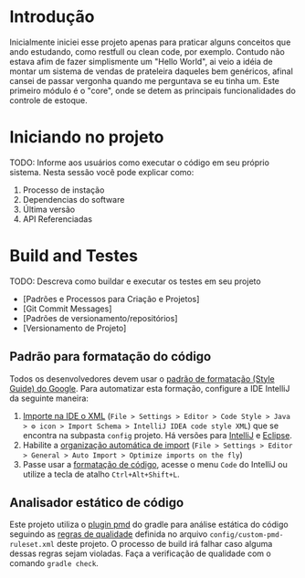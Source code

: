 # Introdução
Inicialmente iniciei esse projeto apenas para praticar alguns conceitos que ando estudando, como restfull ou clean code, por exemplo.
Contudo não estava afim de fazer simplismente um "Hello World", ai veio a idéia de montar um sistema de vendas de prateleira
daqueles bem genéricos, afinal cansei de passar vergonha quando me perguntava se eu tinha um. 
Este primeiro módulo é o "core", onde se detem as principais funcionalidades do controle de estoque.


# Iniciando no projeto
TODO: Informe aos usuários como executar o código em seu próprio sistema. Nesta sessão você pode explicar como:
1. Processo de instação
2. Dependencias do software
3. Última versão
4. API Referenciadas

# Build and Testes
TODO: Descreva como buildar e executar os testes em seu projeto

- [Padrões e Processos para Criação e Projetos]
- [Git Commit Messages]
- [Padrões de versionamento/repositórios]
- [Versionamento de Projeto]

## Padrão para formatação do código

Todos os desenvolvedores devem usar o [padrão de formatação (Style Guide) do Google](https://google.github.io/styleguide/javaguide.html).
Para automatizar esta formação, configure a IDE IntelliJ da seguinte maneira:

1. [Importe na IDE o XML](https://www.jetbrains.com/help/idea/copying-code-style-settings.html#) (`File > Settings > Editor > Code Style > Java > ⚙ icon > Import Schema > IntelliJ IDEA code style XML`)
   que se encontra na subpasta `config` projeto. Há versões para [IntelliJ](https://github.com/google/styleguide/blob/gh-pages/intellij-java-google-style.xml) e [Eclipse](https://github.com/google/styleguide/blob/gh-pages/eclipse-java-google-style.xml).
2. Habilite a [organização automática de import](https://www.jetbrains.com/help/idea/creating-and-optimizing-imports.html#) (`File > Settings > Editor > General > Auto Import > Optimize imports on the fly`)
3. Passe usar a [formatação de código](https://www.jetbrains.com/help/rider/Code_Formatting_Style.html), acesse o menu `Code` do IntelliJ ou utilize a tecla de atalho `Ctrl+Alt+Shift+L`.

## Analisador estático de código

Este projeto utiliza o [plugin pmd](https://docs.gradle.org/current/userguide/pmd_plugin.html) do gradle para análise estática do código seguindo as [regras de qualidade](https://pmd.github.io/latest/pmd_userdocs_tools_gradle.html) definida no arquivo `config/custom-pmd-ruleset.xml` deste projeto.
O processo de build irá falhar caso alguma dessas regras sejam violadas. Faça a verificação de qualidade com o comando `gradle check`.

